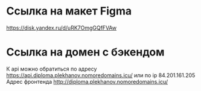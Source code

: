 # Ccылка на макет Figma
https://disk.yandex.ru/d/uRK7OmgGQfFVAw

# Ссылка на домен с бэкендом
К api можно обратиться по адресу https://api.diploma.plekhanov.nomoredomains.icu/ или по ip 84.201.161.205 Адрес фронтенда http://diploma.plekhanov.nomoredomains.icu/
